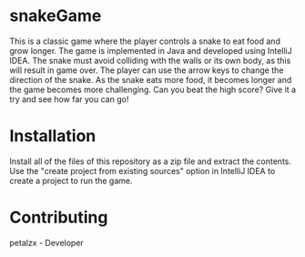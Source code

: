# snakeGame
This is a classic game where the player controls a snake to eat food and grow longer. The game is implemented in Java and developed using IntelliJ IDEA. The snake must avoid colliding with the walls or its own body, as this will result in game over. The player can use the arrow keys to change the direction of the snake. As the snake eats more food, it becomes longer and the game becomes more challenging. Can you beat the high score? Give it a try and see how far you can go!

# Installation
Install all of the files of this repository as a zip file and extract the contents. Use the "create project from existing sources" option in IntelliJ IDEA to create a project to run the game.

# Contributing
petalzx - Developer
